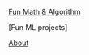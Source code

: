 [Fun Math & Algorithm](https://copyrightly.github.io/2024/02/08/Introduction.html)

[Fun ML projects]

[About](https://copyrightly.github.io/about)
